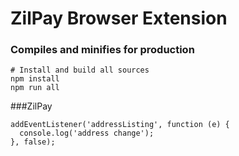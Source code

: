 # ZilPay Browser Extension



### Compiles and minifies for production
```
# Install and build all sources
npm install
npm run all
```

###ZilPay
```
addEventListener('addressListing', function (e) {
  console.log('address change');
}, false);
```
